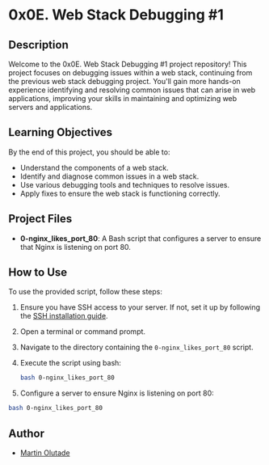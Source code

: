 # 0x0E. Web Stack Debugging #1

## Description

Welcome to the 0x0E. Web Stack Debugging #1 project repository! This project focuses on debugging issues within a web stack, continuing from the previous web stack debugging project. You'll gain more hands-on experience identifying and resolving common issues that can arise in web applications, improving your skills in maintaining and optimizing web servers and applications.

## Learning Objectives

By the end of this project, you should be able to:

- Understand the components of a web stack.
- Identify and diagnose common issues in a web stack.
- Use various debugging tools and techniques to resolve issues.
- Apply fixes to ensure the web stack is functioning correctly.

## Project Files

- **0-nginx_likes_port_80**: A Bash script that configures a server to ensure that Nginx is listening on port 80.

## How to Use

To use the provided script, follow these steps:

1. Ensure you have SSH access to your server. If not, set it up by following the [SSH installation guide](https://www.ssh.com/academy/ssh/installation).
2. Open a terminal or command prompt.
3. Navigate to the directory containing the `0-nginx_likes_port_80` script.
4. Execute the script using bash:
   ```bash
   bash 0-nginx_likes_port_80
   ```

5. Configure a server to ensure Nginx is listening on port 80:
  ```bash
  bash 0-nginx_likes_port_80
  ```

## Author

- [Martin Olutade](https://github.com/silgenius)


